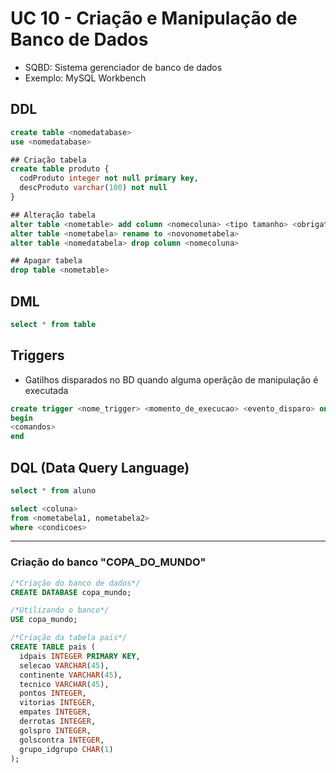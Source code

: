 # UC 10 - Criação e Manipulação de Banco de Dados

- SQBD: Sistema gerenciador de banco de dados
- Exemplo: MySQL Workbench

## DDL

```sql
create table <nomedatabase>
use <nomedatabase>
```

```sql
## Criação tabela
create table produto {
  codProduto integer not null primary key,
  descProduto varchar(100) not null
}

## Alteração tabela
alter table <nometable> add column <nomecoluna> <tipo tamanho> <obrigatoriedade>
alter table <nometabela> rename to <novonometabela>
alter table <nomedatabela> drop column <nomecoluna>

## Apagar tabela
drop table <nometable>
```

## DML
```sql
select * from table
```

## Triggers
- Gatilhos disparados no BD quando alguma operãção de manipulação é executada

```sql
create trigger <nome_trigger> <momento_de_execucao> <evento_disparo> on <nome_tabela> for each row
begin
<comandos>
end
```

## DQL (Data Query Language)
```sql
select * from aluno

select <coluna>
from <nometabela1, nometabela2>
where <condicoes>
```

---

### Criação do banco "COPA_DO_MUNDO"

```sql
/*Criação do banco de dados*/
CREATE DATABASE copa_mundo;

/*Utilizando o banco*/
USE copa_mundo;

/*Criação da tabela pais*/
CREATE TABLE pais (
  idpais INTEGER PRIMARY KEY,
  selecao VARCHAR(45),
  continente VARCHAR(45),
  tecnico VARCHAR(45),
  pontos INTEGER,
  vitorias INTEGER,
  empates INTEGER,
  derrotas INTEGER,
  golspro INTEGER,
  golscontra INTEGER,
  grupo_idgrupo CHAR(1)
);
```